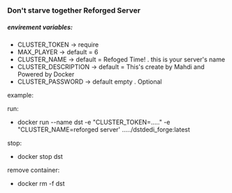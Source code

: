 ### Don't starve together Reforged Server

##### envirement variables:

- CLUSTER_TOKEN       -> require
- MAX_PLAYER          -> default = 6
- CLUSTER_NAME        -> default = Refoged Time! . this is your server's name
- CLUSTER_DESCRIPTION -> default = This's create by Mahdi and Powered by Docker
- CLUSTER_PASSWORD    -> default empty . Optional

example:

run:
- docker run --name dst -e "CLUSTER_TOKEN=....." -e "CLUSTER_NAME=reforged server' ...../dstdedi_forge:latest

stop:
- docker stop dst

remove container:
- docker rm -f dst
